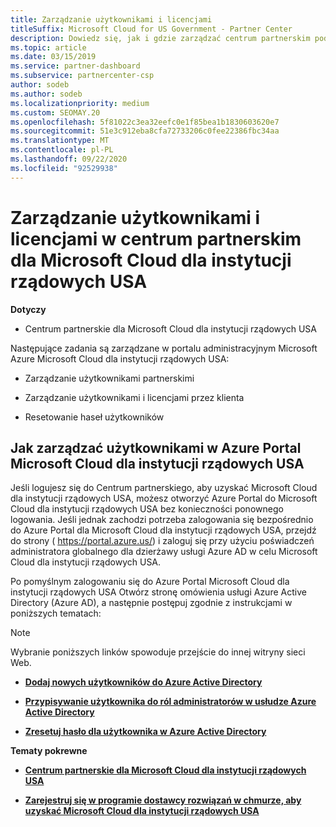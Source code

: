 ```yaml
---
title: Zarządzanie użytkownikami i licencjami
titleSuffix: Microsoft Cloud for US Government - Partner Center
description: Dowiedz się, jak i gdzie zarządzać centrum partnerskim pod kątem Microsoft Cloud dla partnerów rządowych Stanów Zjednoczonych, klientów i licencji, a także resetowania haseł.
ms.topic: article
ms.date: 03/15/2019
ms.service: partner-dashboard
ms.subservice: partnercenter-csp
author: sodeb
ms.author: sodeb
ms.localizationpriority: medium
ms.custom: SEOMAY.20
ms.openlocfilehash: 5f81022c3ea32eefc0e1f85bea1b1830603620e7
ms.sourcegitcommit: 51e3c912eba8cfa72733206c0fee22386fbc34aa
ms.translationtype: MT
ms.contentlocale: pl-PL
ms.lasthandoff: 09/22/2020
ms.locfileid: "92529938"
---
```

# <a name="user-and-license-management-in-partner-center-for-microsoft-cloud-for-us-government"></a>Zarządzanie użytkownikami i licencjami w centrum partnerskim dla Microsoft Cloud dla instytucji rządowych USA

**Dotyczy**

- Centrum partnerskie dla Microsoft Cloud dla instytucji rządowych USA

Następujące zadania są zarządzane w portalu administracyjnym Microsoft Azure Microsoft Cloud dla instytucji rządowych USA:

- Zarządzanie użytkownikami partnerskimi

- Zarządzanie użytkownikami i licencjami przez klienta

- Resetowanie haseł użytkowników


## <a name="how-to-manage-users-in-the-azure-portal-for-microsoft-cloud-for-us-government"></a>Jak zarządzać użytkownikami w Azure Portal Microsoft Cloud dla instytucji rządowych USA

Jeśli logujesz się do Centrum partnerskiego, aby uzyskać Microsoft Cloud dla instytucji rządowych USA, możesz otworzyć Azure Portal do Microsoft Cloud dla instytucji rządowych USA bez konieczności ponownego logowania. Jeśli jednak zachodzi potrzeba zalogowania się bezpośrednio do Azure Portal dla Microsoft Cloud dla instytucji rządowych USA, przejdź do strony ( https://portal.azure.us/) i zaloguj się przy użyciu poświadczeń administratora globalnego dla dzierżawy usługi Azure AD w celu Microsoft Cloud dla instytucji rządowych USA.

Po pomyślnym zalogowaniu się do Azure Portal Microsoft Cloud dla instytucji rządowych USA Otwórz stronę omówienia usługi Azure Active Directory (Azure AD), a następnie postępuj zgodnie z instrukcjami w poniższych tematach:

> [!NOTE]  
> Wybranie poniższych linków spowoduje przejście do innej witryny sieci Web. 

-  [**Dodaj nowych użytkowników do Azure Active Directory**](/azure/active-directory/active-directory-users-create-azure-portal)

-  [**Przypisywanie użytkownika do ról administratorów w usłudze Azure Active Directory**](/azure/active-directory/active-directory-users-assign-role-azure-portal)

-  [**Zresetuj hasło dla użytkownika w Azure Active Directory**](/azure/active-directory/active-directory-users-reset-password-azure-portal)

**Tematy pokrewne**

-  [**Centrum partnerskie dla Microsoft Cloud dla instytucji rządowych USA**](partner-center-for-microsoft-us-govt-cloud.md)

-  [**Zarejestruj się w programie dostawcy rozwiązań w chmurze, aby uzyskać Microsoft Cloud dla instytucji rządowych USA**](enroll-in-csp-for-microsoft-us-govt-cloud.md)